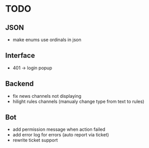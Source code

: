 # TODO

## JSON

- make enums use ordinals in json

## Interface

- 401 -> login popup

## Backend

- fix news channels not displaying
- hilight rules channels (manualy change type from text to rules)

## Bot

- add permission message when action failed
- add error log for errors (auto report via ticket)
- rewrite ticket support
